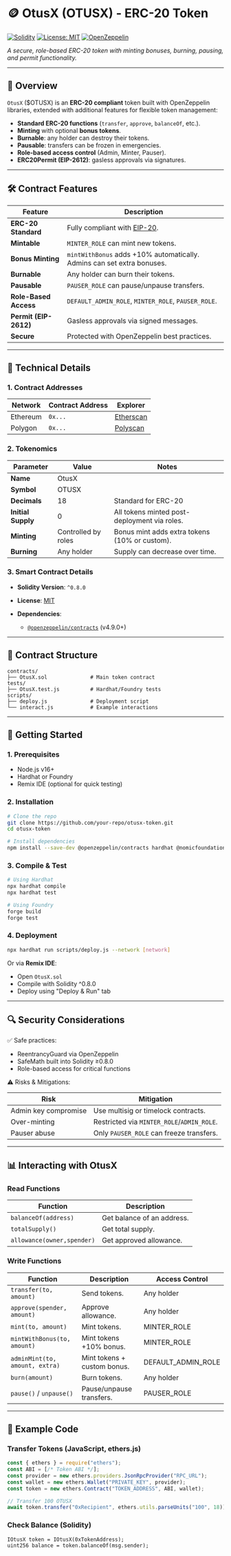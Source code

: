 # **🪙 OtusX (OTUSX) - ERC-20 Token**

[![Solidity](https://img.shields.io/badge/Solidity-^0.8.0-363636.svg?logo=solidity)](https://soliditylang.org/)
[![License: MIT](https://img.shields.io/badge/License-MIT-yellow.svg)](https://opensource.org/licenses/MIT)
[![OpenZeppelin](https://img.shields.io/badge/Built%20with-OpenZeppelin-3677FF)](https://openzeppelin.com/)

*A secure, role-based ERC-20 token with minting bonuses, burning, pausing, and permit functionality.*

---

## **📜 Overview**

`OtusX` (\$OTUSX) is an **ERC-20 compliant** token built with OpenZeppelin libraries, extended with additional features for flexible token management:

* **Standard ERC-20 functions** (`transfer`, `approve`, `balanceOf`, etc.).
* **Minting** with optional **bonus tokens**.
* **Burnable**: any holder can destroy their tokens.
* **Pausable**: transfers can be frozen in emergencies.
* **Role-based access control** (Admin, Minter, Pauser).
* **ERC20Permit (EIP-2612)**: gasless approvals via signatures.

---

## **🛠 Contract Features**

| Feature               | Description                                                            |
| --------------------- | ---------------------------------------------------------------------- |
| **ERC-20 Standard**   | Fully compliant with [EIP-20](https://eips.ethereum.org/EIPS/eip-20).  |
| **Mintable**          | `MINTER_ROLE` can mint new tokens.                                     |
| **Bonus Minting**     | `mintWithBonus` adds +10% automatically. Admins can set extra bonuses. |
| **Burnable**          | Any holder can burn their tokens.                                      |
| **Pausable**          | `PAUSER_ROLE` can pause/unpause transfers.                             |
| **Role-Based Access** | `DEFAULT_ADMIN_ROLE`, `MINTER_ROLE`, `PAUSER_ROLE`.                    |
| **Permit (EIP-2612)** | Gasless approvals via signed messages.                                 |
| **Secure**            | Protected with OpenZeppelin best practices.                            |

---

## **🔧 Technical Details**

### **1. Contract Addresses**

| Network  | Contract Address | Explorer                             |
| -------- | ---------------- | ------------------------------------ |
| Ethereum | `0x...`          | [Etherscan](https://etherscan.io/)   |
| Polygon  | `0x...`          | [Polyscan](https://polygonscan.com/) |

### **2. Tokenomics**

| Parameter          | Value               | Notes                                         |
| ------------------ | ------------------- | --------------------------------------------- |
| **Name**           | OtusX               |                                               |
| **Symbol**         | OTUSX               |                                               |
| **Decimals**       | 18                  | Standard for ERC-20                           |
| **Initial Supply** | 0                   | All tokens minted post-deployment via roles.  |
| **Minting**        | Controlled by roles | Bonus mint adds extra tokens (10% or custom). |
| **Burning**        | Any holder          | Supply can decrease over time.                |

### **3. Smart Contract Details**

* **Solidity Version**: `^0.8.0`
* **License**: [MIT](https://opensource.org/licenses/MIT)
* **Dependencies**:

  * [`@openzeppelin/contracts`](https://github.com/OpenZeppelin/openzeppelin-contracts) (v4.9.0+)

---

## **📂 Contract Structure**

```
contracts/
├── OtusX.sol              # Main token contract
tests/
├── OtusX.test.js          # Hardhat/Foundry tests
scripts/
├── deploy.js              # Deployment script
└── interact.js            # Example interactions
```

---

## **🚀 Getting Started**

### **1. Prerequisites**

* Node.js v16+
* Hardhat or Foundry
* Remix IDE (optional for quick testing)

### **2. Installation**

```bash
# Clone the repo
git clone https://github.com/your-repo/otusx-token.git
cd otusx-token

# Install dependencies
npm install --save-dev @openzeppelin/contracts hardhat @nomicfoundation/hardhat-toolbox
```

### **3. Compile & Test**

```bash
# Using Hardhat
npx hardhat compile
npx hardhat test

# Using Foundry
forge build
forge test
```

### **4. Deployment**

```bash
npx hardhat run scripts/deploy.js --network [network]
```

Or via **Remix IDE**:

* Open `OtusX.sol`
* Compile with Solidity ^0.8.0
* Deploy using "Deploy & Run" tab

---

## **🔍 Security Considerations**

✅ Safe practices:

* ReentrancyGuard via OpenZeppelin
* SafeMath built into Solidity ≥0.8.0
* Role-based access for critical functions

⚠️ Risks & Mitigations:

| Risk                 | Mitigation                                 |
| -------------------- | ------------------------------------------ |
| Admin key compromise | Use multisig or timelock contracts.        |
| Over-minting         | Restricted via `MINTER_ROLE`/`ADMIN_ROLE`. |
| Pauser abuse         | Only `PAUSER_ROLE` can freeze transfers.   |

---

## **📊 Interacting with OtusX**

### **Read Functions**

| Function                   | Description                |
| -------------------------- | -------------------------- |
| `balanceOf(address)`       | Get balance of an address. |
| `totalSupply()`            | Get total supply.          |
| `allowance(owner,spender)` | Get approved allowance.    |

### **Write Functions**

| Function                       | Description                 | Access Control       |
| ------------------------------ | --------------------------- | -------------------- |
| `transfer(to, amount)`         | Send tokens.                | Any holder           |
| `approve(spender, amount)`     | Approve allowance.          | Any holder           |
| `mint(to, amount)`             | Mint tokens.                | MINTER\_ROLE         |
| `mintWithBonus(to, amount)`    | Mint tokens +10% bonus.     | MINTER\_ROLE         |
| `adminMint(to, amount, extra)` | Mint tokens + custom bonus. | DEFAULT\_ADMIN\_ROLE |
| `burn(amount)`                 | Burn tokens.                | Any holder           |
| `pause()` / `unpause()`        | Pause/unpause transfers.    | PAUSER\_ROLE         |

---

## **🧪 Example Code**

### Transfer Tokens (JavaScript, ethers.js)

```js
const { ethers } = require("ethers");
const ABI = [/* Token ABI */];
const provider = new ethers.providers.JsonRpcProvider("RPC_URL");
const wallet = new ethers.Wallet("PRIVATE_KEY", provider);
const token = new ethers.Contract("TOKEN_ADDRESS", ABI, wallet);

// Transfer 100 OTUSX
await token.transfer("0xRecipient", ethers.utils.parseUnits("100", 18));
```

### Check Balance (Solidity)

```solidity
IOtusX token = IOtusX(0xTokenAddress);
uint256 balance = token.balanceOf(msg.sender);
```